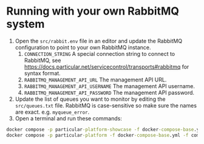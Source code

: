# Running with your own RabbitMQ system

1. Open the `src/rabbit.env` file in an editor and update the RabbitMQ configuration to point to your own RabbitMQ instance.
   1. `CONNECTION_STRING` A special connection string to connect to RabbitMQ, see https://docs.particular.net/servicecontrol/transports#rabbitmq for syntax format.
   2. `RABBITMQ_MANAGEMENT_API_URL` The management API URL.
   3. `RABBITMQ_MANAGEMENT_API_USERNAME` The management API username.
   4. `RABBITMQ_MANAGEMENT_API_PASSWORD` The management API password.
2. Update the list of queues you want to monitor by editing the `src/queues.txt` file. RabbitMQ is case-sensitive so make sure the names are exact. e.g. `myqueue_error`.
3. Open a terminal and run these commands:

```cmd
docker compose -p particular-platform-showcase -f docker-compose-base.yml -f compose-rabbitmq.yml --env-file rabbit.env down
docker compose -p particular-platform -f docker-compose-base.yml -f compose_rabbitmq-user.yml --env-file rabbit.env --profile infrastructure up
```
